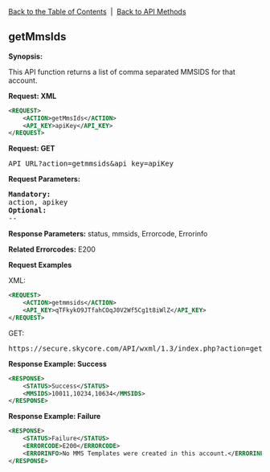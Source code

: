 <a href="/1.3/README.md">Back to the Table of Contents</a>&nbsp;&nbsp;|&nbsp;&nbsp;<a href="API_METHODS.md">Back to API Methods</a>
<h2>getMmsIds</h2>
<strong>Synopsis:</strong>

This API function returns a list of comma separated MMSIDS for that account.

<strong>Request: XML</strong>
```xml
<REQUEST>
    <ACTION>getMmsIds</ACTION>
    <API_KEY>apiKey</API_KEY>
</REQUEST>
```

<strong>Request: GET</strong>
<pre>API_URL?action=getmmsids&amp;api_key=apiKey</pre>

<strong>Request Parameters:</strong>
<pre><strong>Mandatory:</strong>
action, apikey
<strong>Optional:</strong>
--
</pre>

<strong>Response Parameters:</strong>
status, mmsids, Errorcode, Errorinfo

<strong>Related Errorcodes:</strong>
E200

<strong>Request Examples</strong>

XML:
```xml
<REQUEST>
    <ACTION>getmmsids</ACTION>
    <API_KEY>qTFkykO9JTfahCOqJ0V2Wf5Cg1t8iWlZ</API_KEY>    
</REQUEST>
```

GET:
<pre>https://secure.skycore.com/API/wxml/1.3/index.php?action=getmmsids&api_key=qTFkykO9JTfahCOqJ0V2Wf5Cg1t8iWlZ</pre>

<strong>Response Example: Success</strong>
```xml
<RESPONSE>
    <STATUS>Success</STATUS>
    <MMSIDS>10011,10234,10634</MMSIDS>
</RESPONSE>
```

<strong>Response Example: Failure</strong>
```xml
<RESPONSE>
    <STATUS>Failure</STATUS>
    <ERRORCODE>E200</ERRORCODE>
    <ERRORINFO>No MMS Templates were created in this account.</ERRORINFO>
</RESPONSE>
```
